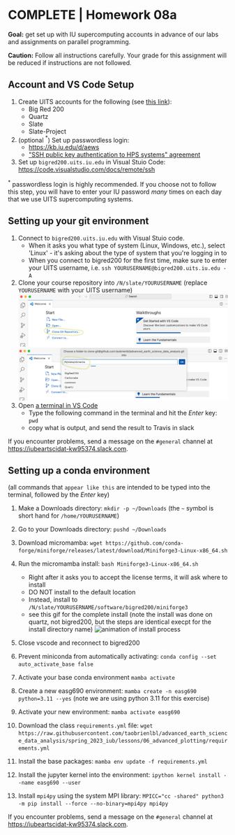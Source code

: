 # COMPLETE | Homework 08a

**Goal:** get set up with IU supercomputing accounts in advance of our labs and assignments on parallel programming.

**Caution:** Follow all instructions carefully.  Your grade for this assignment will be reduced if instructions are not followed.

## Account and VS Code Setup
1. Create UITS accounts for the following (see [this link](https://kb.iu.edu/d/achr)):
    * Big Red 200
    * Quartz
    * Slate
    * Slate-Project
1. (optional $^*$) Set up passwordless login:
    * https://kb.iu.edu/d/aews
    * ["SSH public key authentication to HPS systems" agreement](https://hpceverywhere.iu.edu/forms/agree?_gl=1*cxl9lp*_ga*MTI1NDQ3ODYxNi4xNjk2OTY2NzM1*_ga_61CH0D2DQW*MTY5NzQ3MDc4OC4zLjEuMTY5NzQ3MTU3NC41OS4wLjA.)
1. Set up `bigred200.uits.iu.edu` in Visual Stuio Code: https://code.visualstudio.com/docs/remote/ssh

$^*$ passwordless login is highly recommended. If you choose not to follow this step, you will have to enter your IU password *many* times on each day that we use UITS supercomputing systems.

## Setting up your git environment
1. Connect to `bigred200.uits.iu.edu` with Visual Stuio code.
    * When it asks you what type of system (Linux, Windows, etc.), select 'Linux' - it's asking about the type of system that you're logging in to
    * When you connect to bigred200 for the first time, make sure to enter your UITS username, i.e. `ssh YOURUSERNAME@bigred200.uits.iu.edu -A`
1. Clone your course repository into `/N/slate/YOURUSERNAME` (replace `YOURUSERNAME` with your UITS username)
![Screenshot of git clone in Visual Studio Code](vscode_remote_screenshot1.png)
![Screenshot of choosing a folder to clone to in Visual Studio Code](vscode_remote_screenshot2.png)
1. Open [a terminal in VS Code](https://code.visualstudio.com/docs/terminal/basics)
    * Type the following command in the terminal and hit the *Enter* key: `pwd`
    * copy what is output, and send the result to Travis in slack

If you encounter problems, send a message on the `#general` channel at https://iubeartscidat-kw95374.slack.com.

## Setting up a conda environment

(all commands that `appear like this` are intended to be typed into the terminal, followed by the *Enter* key)

1. Make a Downloads directory: `mkdir -p ~/Downloads` (the `~` symbol is short hand for `/home/YOURUSERNAME`)
1. Go to your Downloads directory: `pushd ~/Downloads`
1. Download micromamba: `wget https://github.com/conda-forge/miniforge/releases/latest/download/Miniforge3-Linux-x86_64.sh`
1. Run the micromamba install: `bash Miniforge3-Linux-x86_64.sh`

    * Right after it asks you to accept the license terms, it will ask where to install
    * DO NOT install to the default location
    * Instead, install to `/N/slate/YOURUSERNAME/software/bigred200/miniforge3`
    * see this gif for the complete install (note the install was done on quartz, not bigred200, but the steps are identical execpt for the install directory name)
    ![animation of install process](quartz_miniforge_install.gif)
1. Close vscode and reconnect to bigred200
1. Prevent miniconda from automatically activating: `conda config --set auto_activate_base false`
1. Activate your base conda environment `mamba activate`
1. Create a new easg690 environment: `mamba create -n easg690 python=3.11 --yes` (note we are using python 3.11 for this exercise)
1. Activate your new environment: `mamba activate easg690`
1. Download the class `requirements.yml` file: `wget https://raw.githubusercontent.com/taobrienlbl/advanced_earth_science_data_analysis/spring_2023_iub/lessons/06_advanced_plotting/requirements.yml`
1. Install the base packages: `mamba env update -f requirements.yml`
1. Install the jupyter kernel into the environment: `ipython kernel install --name easg690 --user`
1. Install `mpi4py` using the system MPI library: `MPICC="cc -shared" python3 -m pip install --force --no-binary=mpi4py mpi4py` 


If you encounter problems, send a message on the `#general` channel at https://iubeartscidat-kw95374.slack.com.

